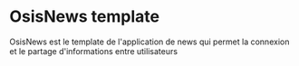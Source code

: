 # OsisNews template
OsisNews est le template de l'application de news qui permet la connexion et le partage d'informations entre utilisateurs
